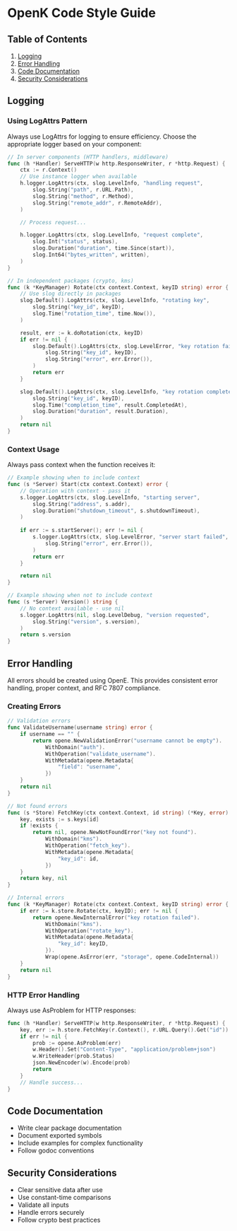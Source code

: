 # OpenK Code Style Guide

## Table of Contents
1. [Logging](#logging)
2. [Error Handling](#error-handling)
3. [Code Documentation](#code-documentation)
4. [Security Considerations](#security-considerations)

## Logging

### Using LogAttrs Pattern
Always use LogAttrs for logging to ensure efficiency. Choose the appropriate logger based on your component:

```go
// In server components (HTTP handlers, middleware)
func (h *Handler) ServeHTTP(w http.ResponseWriter, r *http.Request) {
    ctx := r.Context()
    // Use instance logger when available
    h.logger.LogAttrs(ctx, slog.LevelInfo, "handling request",
        slog.String("path", r.URL.Path),
        slog.String("method", r.Method),
        slog.String("remote_addr", r.RemoteAddr),
    )

    // Process request...

    h.logger.LogAttrs(ctx, slog.LevelInfo, "request complete",
        slog.Int("status", status),
        slog.Duration("duration", time.Since(start)),
        slog.Int64("bytes_written", written),
    )
}

// In independent packages (crypto, kms)
func (k *KeyManager) Rotate(ctx context.Context, keyID string) error {
    // Use slog directly in packages
    slog.Default().LogAttrs(ctx, slog.LevelInfo, "rotating key",
        slog.String("key_id", keyID),
        slog.Time("rotation_time", time.Now()),
    )

    result, err := k.doRotation(ctx, keyID)
    if err != nil {
        slog.Default().LogAttrs(ctx, slog.LevelError, "key rotation failed",
            slog.String("key_id", keyID),
            slog.String("error", err.Error()),
        )
        return err
    }

    slog.Default().LogAttrs(ctx, slog.LevelInfo, "key rotation complete",
        slog.String("key_id", keyID),
        slog.Time("completion_time", result.CompletedAt),
        slog.Duration("duration", result.Duration),
    )
    return nil
}
```

### Context Usage
Always pass context when the function receives it:

```go
// Example showing when to include context
func (s *Server) Start(ctx context.Context) error {
    // Operation with context - pass it
    s.logger.LogAttrs(ctx, slog.LevelInfo, "starting server",
        slog.String("address", s.addr),
        slog.Duration("shutdown_timeout", s.shutdownTimeout),
    )
    
    if err := s.startServer(); err != nil {
        s.logger.LogAttrs(ctx, slog.LevelError, "server start failed",
            slog.String("error", err.Error()),
        )
        return err
    }

    return nil
}

// Example showing when not to include context
func (s *Server) Version() string {
    // No context available - use nil
    s.logger.LogAttrs(nil, slog.LevelDebug, "version requested",
        slog.String("version", s.version),
    )
    return s.version
}
```

## Error Handling

All errors should be created using OpenE. This provides consistent error handling, proper context, and RFC 7807 compliance.

### Creating Errors
```go
// Validation errors
func ValidateUsername(username string) error {
    if username == "" {
        return opene.NewValidationError("username cannot be empty").
            WithDomain("auth").
            WithOperation("validate_username").
            WithMetadata(opene.Metadata{
                "field": "username",
            })
    }
    return nil
}

// Not found errors
func (s *Store) FetchKey(ctx context.Context, id string) (*Key, error) {
    key, exists := s.keys[id]
    if !exists {
        return nil, opene.NewNotFoundError("key not found").
            WithDomain("kms").
            WithOperation("fetch_key").
            WithMetadata(opene.Metadata{
                "key_id": id,
            })
    }
    return key, nil
}

// Internal errors
func (k *KeyManager) Rotate(ctx context.Context, keyID string) error {
    if err := k.store.Rotate(ctx, keyID); err != nil {
        return opene.NewInternalError("key rotation failed").
            WithDomain("kms").
            WithOperation("rotate_key").
            WithMetadata(opene.Metadata{
                "key_id": keyID,
            }).
            Wrap(opene.AsError(err, "storage", opene.CodeInternal))
    }
    return nil
}
```

### HTTP Error Handling
Always use AsProblem for HTTP responses:

```go
func (h *Handler) ServeHTTP(w http.ResponseWriter, r *http.Request) {
    key, err := h.store.FetchKey(r.Context(), r.URL.Query().Get("id"))
    if err != nil {
        prob := opene.AsProblem(err)
        w.Header().Set("Content-Type", "application/problem+json")
        w.WriteHeader(prob.Status)
        json.NewEncoder(w).Encode(prob)
        return
    }
    // Handle success...
}
```

## Code Documentation
- Write clear package documentation
- Document exported symbols
- Include examples for complex functionality
- Follow godoc conventions

## Security Considerations
- Clear sensitive data after use
- Use constant-time comparisons
- Validate all inputs
- Handle errors securely
- Follow crypto best practices
